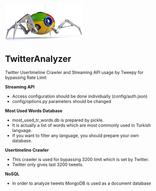 ![alt tag](https://github.com/scirag/TwitterAnalyzer/raw/master/webcrawler.jpg)
# TwitterAnalyzer
Twitter Usertimeline Crawler and Streaming API usage by Tweepy for bypassing Rate Limit

**Streaming API**
* Access configuration should be done individually (config/auth.json)
* config/options.py parameters should be changed

**Most Used Words Database**
* most_used_tr_words.db is prepared by pickle.
* It is actually a list of words which are most commonly used in Turkish language.
* If you want to filter any language, you should prepare your own database.

**Usertimeline Crawler**
* This crawler is used for bypassing 3200 limit which is set by Twitter.
* Twitter only gives last 3200 tweets.

**NoSQL**
* In order to analyze tweets MongoDB is used as a document database
